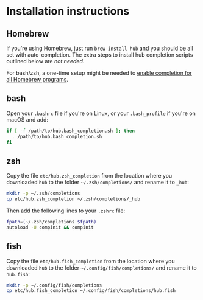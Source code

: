 # Installation instructions

## Homebrew

If you're using Homebrew, just run `brew install hub` and you should be all set
with auto-completion. The extra steps to install hub completion scripts outlined
below are *not needed*.

For bash/zsh, a one-time setup might be needed to [enable completion for all
Homebrew programs](https://docs.brew.sh/Shell-Completion).

## bash

Open your `.bashrc` file if you're on Linux, or your `.bash_profile` if you're on macOS and add:

```sh
if [ -f /path/to/hub.bash_completion.sh ]; then
  . /path/to/hub.bash_completion.sh
fi
```

## zsh

Copy the file `etc/hub.zsh_completion` from the location where you downloaded
`hub` to the folder `~/.zsh/completions/` and rename it to `_hub`:

```sh
mkdir -p ~/.zsh/completions
cp etc/hub.zsh_completion ~/.zsh/completions/_hub
```

Then add the following lines to your `.zshrc` file:

```sh
fpath=(~/.zsh/completions $fpath) 
autoload -U compinit && compinit
```

## fish

Copy the file `etc/hub.fish_completion` from the location where you downloaded
`hub` to the folder `~/.config/fish/completions/` and rename it to `hub.fish`:

```sh
mkdir -p ~/.config/fish/completions
cp etc/hub.fish_completion ~/.config/fish/completions/hub.fish
```

